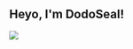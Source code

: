 ## Heyo, I'm DodoSeal!

<img src="https://github-readme-stats.vercel.app/api/top-langs/?username=DodoSeal&layout=compact&theme=github_dark">
